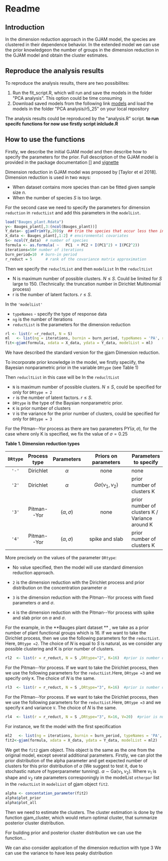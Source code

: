 Readme
================

Introduction
------------

In the dimension reduction approach in the GJAM model, the species are clustered in their dependence behavior. In the extended model we can use the prior knowledgeon the number of groups in the dimension reduction in the GJAM model and obtain the cluster estimates.

Reproduce the analysis results
------------------------------

To reproduce the analysis results, there are two possibilites:

1.  Run the fit\_script.R, which will run and save the models in the folder "PCA analysis". This option could be time consuming
2.  Download saved models from the following link [models](https://drive.google.com/open?id=1sRu7Q7rJ4aIYp-YCKOa_igA5Ofzc7tRH) and load the models in the folder "PCA analysis/r5\_25" on your local repository

The analysis results could be reproduced by the "analysis.R" script.
**to run specifc functions for now use firstly script inlclude.R**

How to use the functions
------------------------

Firstly, we describe the initial GJAM model and then describe how to specify the parameters for the prior. Full description of the GJAM model is provided in the package documentation \[\] and [vignette](https://cran.r-project.org/web/packages/gjam/vignettes/gjamVignette.html)

Dimension reduction in GJAM model was proposed by \[Taylor et el 2018\]. Dimension reduction is used in two ways:

-   When dataset contains more species than can be fitted given sample size *n*.
-   When the number of species *S* is too large.

For the second case we need to specify the parameters for dimension `reduction` in `reductList` and add this parameters in the `modelList`.

``` r
load("Bauges_plant.Rdata")
y<- Bauges_plant[,3:(ncol(Bauges_plant))]
Y_data<- gjamTrimY(y,20)$y  ## trim the species that occur less then in 20 cites
X_data <- Bauges_plant[,1:2] # environmental covariates
S<- ncol(Y_data)  # number of species
formula <- as.formula( ~   PC1  + PC2 + I(PC1^2) + I(PC2^2))
iterations=50# number of iterations
burn_period=10  # burn-in period
r_reduct = 5      # rank of the covariance matrix approximation
```

Then we specify the `reducltList` and then `modelList` In the `reducltList`

-   N is maximum number of possible clusters. *N* ≤ *S*. Could be limited for *S* large to 150. (Technically: the truncation number in Dirichlet Multinomial process)
-   r is the number of latent factors. *r* ≤ *S*.

In the `'modelList'`

-   `typeNames` - specify the type of response data
-   `ng` is the number of iterations
-   `reductList` is the parameters for the dimension reduction

``` r
rl <- list(r =r_reduct, N = S)
ml   <- list(ng = iterations, burnin = burn_period, typeNames = 'PA', reductList = rl,PREDICTX = F)
fit<-gjam(formula, xdata = X_data, ydata = Y_data, modelList = ml)
```

We have described the standard version for the gjam Dimension reduction.

To incorporate prior knowledge in the model, we firstly speciify, the Bayesian nonparametric prior in the variable `DRtype` (see Table 1)

Then `reducltList` in this case will be In the `reducltList`

-   `N` is maximum number of possible clusters. *N* ≤ *S*, could be specified for only for `DRtype = 2`
-   `r` is the number of latent factors. *r* ≤ *S*.
-   `DRtype` is the type of the Baysian nonparametric prior.
-   `K` is prior number of clusters
-   `V` is the variance for the prior number of clusters, could be specified for only for `DRtype = 3`

For the Pitman--Yor process as there are two parameters PY(*α*, *σ*), for the case where only K is specified, we fix the value of *σ* = 0.25

**Table 1. Dimension reduction types**

<table style="width:100%;">
<colgroup>
<col width="8%" />
<col width="12%" />
<col width="16%" />
<col width="39%" />
<col width="22%" />
</colgroup>
<thead>
<tr class="header">
<th align="center"><code>DRtype</code></th>
<th align="center">Process type</th>
<th align="center">Parameters</th>
<th align="center">Priors on parameters</th>
<th>Parameters to specify</th>
</tr>
</thead>
<tbody>
<tr class="odd">
<td align="center"><code>'-'</code></td>
<td align="center">Dirichlet</td>
<td align="center"><span class="math inline"><em>α</em></span></td>
<td align="center">none</td>
<td>none</td>
</tr>
<tr class="even">
<td align="center"><code>'2'</code></td>
<td align="center">Dirichlet</td>
<td align="center"><span class="math inline"><em>α</em></span></td>
<td align="center"><span class="math inline"><em>G</em><em>a</em>(<em>ν</em><sub>1</sub>, <em>ν</em><sub>2</sub>)</span></td>
<td>prior number of clusters K</td>
</tr>
<tr class="odd">
<td align="center"><code>'3'</code></td>
<td align="center">Pitman--Yor</td>
<td align="center"><span class="math inline">(<em>α</em>, <em>σ</em>)</span></td>
<td align="center">none</td>
<td>prior number of clusters K / Variance around K</td>
</tr>
<tr class="even">
<td align="center"><code>'4'</code></td>
<td align="center">Pitman--Yor</td>
<td align="center"><span class="math inline">(<em>α</em>, <em>σ</em>)</span></td>
<td align="center">spike and slab</td>
<td>prior number of clusters K</td>
</tr>
</tbody>
</table>

More precisely on the values of the parameter `DRtype`:

-   No value specified, then the model will use standard dimension reduction approach.
-   `2` is the dimension reduction with the Dirichlet process and prior distribution on the concentration parameter *α*
-   `3` is the dimension reduction with the Pitman--Yor process with fixed parameters *α* and *σ*.

-   `4` is the dimension reduction with the Pitman--Yor process with spike and slab prior on *α* and *σ*.

For the example, in the **Bauges plant dataset ** , we take as a prior number of plant functional groups which is 16. If we want to take the Dirichlet process, then we use the following parameters for the `reductList`. Here, `DRtype =2`. The choice of *N* is equal to *S* is natural, as we consider any possible clustering and K is prior number of clusters.

``` r
rl2  <- list(r = r_reduct, N = S ,DRtype="2", K=16)  #prior is number of plant functional groups
```

For the Pitman--Yor process. If we want to take the Dirichlet process, then we use the following parameters for the `reductList`.Here, `DRtype =3` and we specify only `K`. The choice of *N* is the same.

``` r
rl3  <- list(r = r_reduct, N = S ,DRtype="3", K=16)  #prior is number of plant functional groups
```

For the Pitman--Yor process. If we want to take the Dirichlet process, then we use the following parameters for the `reductList`.Here, `DRtype =3` and we specify `K` and variance `V`. The choice of *N* is the same.

``` r
rl4  <- list(r = r_reduct, N = S ,DRtype="3", K=16, V=20)  #prior is number of plant functional groups
```

For instance, we fit the model with the first specification

``` r
ml2   <- list(ng = iterations, burnin = burn_period, typeNames = 'PA', reductList = rl2,PREDICTX = F)
fit2<-gjam(formula, xdata = X_data, ydata = Y_data, modelList = ml2)
```

We get the `fit2` gjam object. This object is the same as the one from the original model, except several additional parameters. Firstly, we can plot the prior distribution of the alpha parameter and get expected number of clusters for this prior distribution of *α* (We suggest to test it, due to stochastic nature of hyperparameter tunning). *α* ∼ Ga(*ν*<sub>1</sub>, *ν*<sub>2</sub>). Where *ν*<sub>1</sub> is shape and *ν*<sub>2</sub> rate parameters corresponingly in the modelList `otherpar` list in the `reductList` in `modelList` of gjam object `fit2`.

``` r
alpha <- concentation_parameter(fit2)
alpha$plot_prior
alpha$plot_all
```

Then we need to estimate the clusters. The cluster estimation is done by the function gjam\_cluster, which would return optimal cluster, that summarize posterior cluster distribution.

For building prior and posterior cluster distribution we can use the function...

We can also consider applcation of the dimension reduction with type 3 We can use the variance to have less peaky distribution

